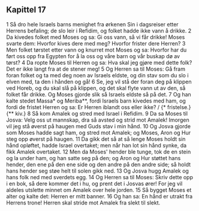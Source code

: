 ## Kapittel 17

1 Så dro hele Israels barns menighet fra ørkenen Sin i dagsreiser etter Herrens befaling; de slo leir i Refidim, og folket hadde ikke vann å drikke.
2 Da kivedes folket med Moses og sa: Gi oss vann, så vi får drikke! Moses svarte dem: Hvorfor kives dere med meg? Hvorfor frister dere Herren?
3 Men folket tørstet etter vann og knurret mot Moses og sa: Hvorfor har du ført oss opp fra Egypten for å la oss og våre barn og vår buskap dø av tørst?
4 Da ropte Moses til Herren og sa: Hva skal jeg gjøre med dette folk? Det er ikke langt fra at de stener meg!
5 Og Herren sa til Moses: Gå fram foran folket og ta med deg noen av Israels eldste, og din stav som du slo i elven med, ta den i hånden og gå!
6 Se, jeg vil stå der foran deg på klippen ved Horeb, og du skal slå på klippen, og det skal flyte vann ut av den, så folket får drikke. Og Moses gjorde slik så Israels eldste så på det.
7 Og han kalte stedet Massa* og Meriba**, fordi Israels barn kivedes med ham, og fordi de fristet Herren og sa: Er Herren iblandt oss eller ikke? / {* fristelse.} {** kiv.}
8 Så kom Amalek og stred med Israel i Refidim.
9 Da sa Moses til Josva: Velg oss ut mannskap, dra så avsted og strid mot Amalek! Imorgen vil jeg stå øverst på haugen med Guds stav i min hånd.
10 Og Josva gjorde som Moses hadde sagt ham, og stred mot Amalek; og Moses, Aron og Hur steg opp øverst på haugen.
11 Da gikk det så at så lenge Moses holdt sin hånd opløftet, hadde Israel overtaket; men når han lot sin hånd synke, da fikk Amalek overtaket.
12 Men da Moses' hender ble tunge, tok de en stein og la under ham, og han satte seg på den; og Aron og Hur støttet hans hender, den ene på den ene side og den andre på den andre side; så holdt hans hender seg støe helt til solen gikk ned.
13 Og Josva hugg Amalek og hans folk ned med sverdets egg.
14 Og Herren sa til Moses: Skriv dette opp i en bok, så dere kommer det i hu, og prent det i Josvas ører! For jeg vil aldeles utslette minnet om Amalek over hele jorden.
15 Så bygget Moses et alter og kalte det: Herren er mitt banner.
16 Og han sa: En hånd er utrakt fra Herrens trone! Herren skal stride mot Amalek fra slekt til slekt.

